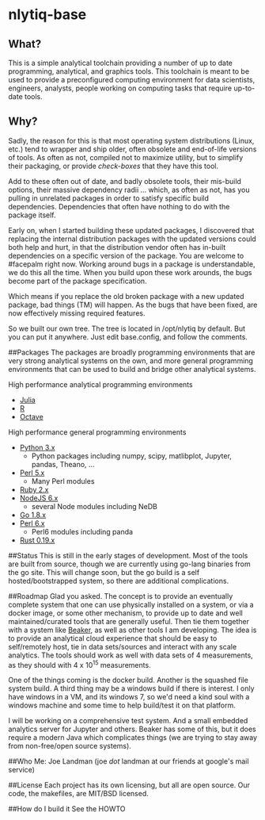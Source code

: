 # nlytiq-base

## What?
This is a simple analytical toolchain providing a number of up to date
programming, analytical, and graphics tools.  This toolchain is meant
to be used to provide a preconfigured computing environment for data
scientists, engineers, analysts, people working on computing tasks
that require up-to-date tools.


## Why?
Sadly, the reason for this is that most operating system distributions
(Linux, etc.) tend to wrapper and ship older, often obsolete and
end-of-life versions of tools.  As often as not, compiled not to maximize
utility, but to simplify their packaging, or provide *check-boxes* that
they have this tool.

Add to these often out of date, and badly obsolete tools, their
mis-build options, their massive dependency radii ... which, as
often as not, has you pulling in unrelated packages in order to satisfy
specific build dependencies.  Dependencies that often have nothing
to do with the package itself.

Early on, when I started building these updated packages, I discovered that
replacing the internal distribution packages with the updated versions
could both help and hurt, in that the distribution vendor often has
in-built dependencies on a specific version of the package.  You are
welcome to #facepalm right now.  Working around bugs in a package is
understandable, we do this all the time.  When you build upon these work
arounds, the bugs become part of the package specification.

Which means if you replace the old broken package with a new updated
package, bad things (TM) will happen.  As the bugs that have been fixed,
are now effectively missing required features.

So we built our own tree.  The tree is located in /opt/nlytiq by default.
But you can put it anywhere.  Just edit base.config, and follow the comments.

##Packages
The packages are broadly programming environments that are very strong
analytical systems on the own, and more general programming environments
that can be used to build and bridge other analytical systems.

High performance analytical programming environments

* [Julia](http://julialang.org)
* [R](https://cran.r-project.org/)
* [Octave](https://www.gnu.org/software/octave/)

High performance general programming environments
* [Python 3.x](http://www.python.org)
   * Python packages including numpy, scipy, matlibplot,
     Jupyter, pandas, Theano, ...
* [Perl 5.x](http://www.cpan.org)
   * Many Perl modules
* [Ruby 2.x](https://www.ruby-lang.org/en/)
* [NodeJS 6.x](https://nodejs.org/en/)
   * several Node modules including NeDB
* [Go 1.8.x](https://golang.org/)
* [Perl 6.x](https://perl6.org/)
   * Perl6 modules including panda
* [Rust 0.19.x](https://www.rust-lang.org/en-US/)

##Status
This is still in the early stages of development.  Most of the
tools are built from source, though we are currently using go-lang
binaries from the go site.  This will change soon, but the go build
is a self hosted/bootstrapped system, so there are additional
complications.

##Roadmap
Glad you asked.  The concept is to provide an eventually complete
system that one can use physically installed on a system, or
via a docker image, or some other mechanism, to provide up to date
and well maintained/curated tools that are generally useful.  Then
tie them together with a system like
[Beaker](http://beakernotebook.com/), as well as other tools I am
developing.  The idea is to provide an analytical cloud experience
that should be easy to self/remotely host, tie in data sets/sources
and interact with any scale analytics.  The tools should work as well
with data sets of 4 measurements, as they should with 4 x 10<sup>15</sup>
measurements.

One of the things coming is the docker build.  Another is the squashed
file system build.  A third thing may be a windows build if there is
interest.  I only have windows in a VM, and its windows 7, so we'd need
a kind soul with a windows machine and some time to help build/test it on
that platform.

I will be working on a comprehensive test system.  And a small embedded
analytics server for Jupyter and others.  Beaker has some of this, but
it does require a modern Java which complicates things (we are trying
to stay away from non-free/open source systems).

##Who
Me:  Joe Landman (joe _dot_ landman at our friends at google's mail service)

##License
Each project has its own licensing, but all are open source.  Our code,
the makefiles, are MIT/BSD licensed.

##How do I build it
See the HOWTO
